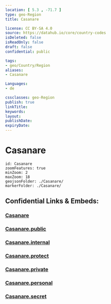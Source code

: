 ```yaml
---
location: [ 5.3 , -71.7 ] 
type: geo-Region
title: Casanare

license: CC BY-SA 4.0
source: https://datahub.io/core/country-codes
isDeleted: false
isReadOnly: false
draft: false
confidential: public

tags:
- geo/Country/Region
aliases:
- Casanare

Languages:
- de

cssclasses: geo-Region
publish: true
linkTitle: 
keywords: 
layout: 
publishDate: 
expiryDate: 
---
```


# Casanare

```leaflet
id: Casanare
zoomFeatures: true 
minZoom: 2 
maxZoom: 18
geojsonFolder: ./Casanare/
markerFolder: ./Casanare/
```


## Confidential Links & Embeds: 

### [Casanare](/_Standards/Earth/Continent/America~South/Colombia/departments~Colombia/Casanare.md) 

### [Casanare.public](/_public/Earth/Continent/America~South/Colombia/departments~Colombia/Casanare.public.md) 

### [Casanare.internal](/_internal/Earth/Continent/America~South/Colombia/departments~Colombia/Casanare.internal.md) 

### [Casanare.protect](/_protect/Earth/Continent/America~South/Colombia/departments~Colombia/Casanare.protect.md) 

### [Casanare.private](/_private/Earth/Continent/America~South/Colombia/departments~Colombia/Casanare.private.md) 

### [Casanare.personal](/_personal/Earth/Continent/America~South/Colombia/departments~Colombia/Casanare.personal.md) 

### [Casanare.secret](/_secret/Earth/Continent/America~South/Colombia/departments~Colombia/Casanare.secret.md)

